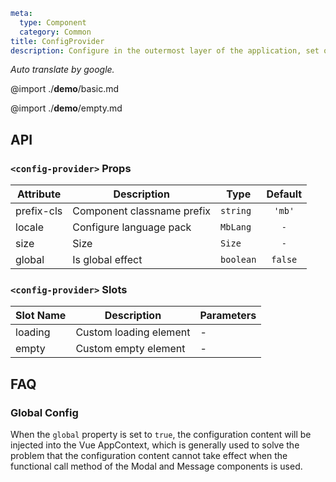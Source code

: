 ```yaml
meta:
  type: Component
  category: Common
title: ConfigProvider
description: Configure in the outermost layer of the application, set once, and take effect globally. Generally used to set functions such as internationalized languages.
```

*Auto translate by google.*

@import ./__demo__/basic.md

@import ./__demo__/empty.md

## API


### `<config-provider>` Props

|Attribute|Description|Type|Default|
|---|---|---|:---:|
|prefix-cls|Component classname prefix|`string`|`'mb'`|
|locale|Configure language pack|`MbLang`|`-`|
|size|Size|`Size`|`-`|
|global|Is global effect|`boolean`|`false`|
### `<config-provider>` Slots

|Slot Name|Description|Parameters|
|---|---|---|
|loading|Custom loading element|-|
|empty|Custom empty element|-|




## FAQ

### Global Config

When the `global` property is set to `true`, the configuration content will be injected into the Vue AppContext, which is generally used to solve the problem that the configuration content cannot take effect when the functional call method of the Modal and Message components is used.
